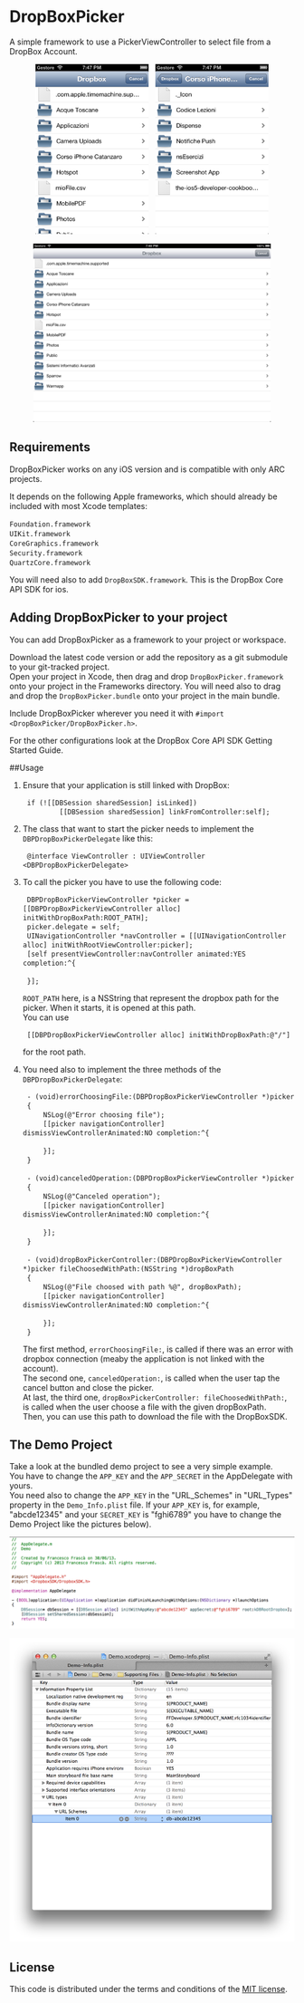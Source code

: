 DropBoxPicker
=============

A simple framework to use a PickerViewController to select file from a DropBox Account.

<p align="center">
<img src="Pictures/Schermata1.png" alt="Picture 1" width="200"/> &nbsp; <img src="Pictures/Schermata2.png" alt="Picture 2" width="200"/>
</p>
</center>
<p align="center">
<img src="Pictures/Schermata3.png" alt="Picture 3" width="420"/>
</p>
</center>

## Requirements

DropBoxPicker works on any iOS version and is compatible with only ARC projects.  

It depends on the following Apple frameworks, which should already be included with most Xcode templates:  

`Foundation.framework`  
`UIKit.framework`  
`CoreGraphics.framework`  
`Security.framework`  
`QuartzCore.framework`

You will need also to add `DropBoxSDK.framework`. This is the DropBox Core API SDK for ios.  

## Adding DropBoxPicker to your project

You can add DropBoxPicker as a framework to your project or workspace.

Download the latest code version or add the repository as a git submodule to your git-tracked project.  
Open your project in Xcode, then drag and drop `DropBoxPicker.framework` onto your project in the Frameworks directory. You will need also to drag and drop the `DropBoxPicker.bundle` onto your project in the main bundle.

Include DropBoxPicker wherever you need it with `#import <DropBoxPicker/DropBoxPicker.h>`.

For the other configurations look at the DropBox Core API SDK Getting Started Guide.

##Usage

1. Ensure that your application is still linked with DropBox:

  		if (![[DBSession sharedSession] isLinked])
				[[DBSession sharedSession] linkFromController:self];

2. The class that want to start the picker needs to implement the `DBPDropBoxPickerDelegate` like this:

		@interface ViewController : UIViewController <DBPDropBoxPickerDelegate>

3. To call the picker you have to use the following code:

		DBPDropBoxPickerViewController *picker = [[DBPDropBoxPickerViewController alloc] initWithDropBoxPath:ROOT_PATH];
		picker.delegate = self;
		UINavigationController *navController = [[UINavigationController alloc] initWithRootViewController:picker];
		[self presentViewController:navController animated:YES completion:^{
		
		}];

	`ROOT_PATH` here, is a NSString that represent the dropbox path for the picker. When it starts, it is opened at this path.  
	You can use  
		
		[[DBPDropBoxPickerViewController alloc] initWithDropBoxPath:@"/"]  

	for the root path.

4. You need also to implement the three methods of the `DBPDropBoxPickerDelegate`:

		- (void)errorChoosingFile:(DBPDropBoxPickerViewController *)picker
		{
			NSLog(@"Error choosing file");
			[[picker navigationController] dismissViewControllerAnimated:NO completion:^{
			
			}];
		}
		
		- (void)canceledOperation:(DBPDropBoxPickerViewController *)picker
		{
			NSLog(@"Canceled operation");
			[[picker navigationController] dismissViewControllerAnimated:NO completion:^{
			
			}];
		}

		- (void)dropBoxPickerController:(DBPDropBoxPickerViewController *)picker fileChoosedWithPath:(NSString *)dropBoxPath
		{
			NSLog(@"File choosed with path %@", dropBoxPath);
			[[picker navigationController] dismissViewControllerAnimated:NO completion:^{
			
			}];
		}

	The first method, `errorChoosingFile:`, is called if there was an error with dropbox connection (meaby the application is not linked with the account).  
	The second one, `canceledOperation:`, is called when the user tap the cancel button and close the picker.  
	At last, the third one, `dropBoxPickerController: fileChoosedWithPath:`, is called when the user choose a file with the given dropBoxPath.  
	Then, you can use this path to download the file with the DropBoxSDK.

## The Demo Project
Take a look at the bundled demo project to see a very simple example.  
You have to change the `APP_KEY` and the `APP_SECRET` in the AppDelegate with yours.  
You need also to change the `APP_KEY` in the "URL_Schemes" in "URL_Types" property in the `Demo_Info.plist` file. If your `APP_KEY` is, for example, "abcde12345" and your `SECRET_KEY` is "fghi6789" you have to change the Demo Project like the pictures below).

![Alt text](Pictures/AppDelegate.png "AppDelegate.m")

![Alt text](Pictures/Demo-Info.plist.png "Demo-Info.plist")

## License

This code is distributed under the terms and conditions of the [MIT license](LICENSE). 
